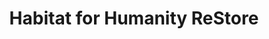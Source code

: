 ---
title: "Habitat for Humanity ReStore"
url: /bellevue/habitat-for-humanity-restore/
shop: charity
---